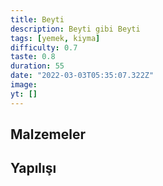 ```yaml
---
title: Beyti
description: Beyti gibi Beyti
tags: [yemek, kiyma]
difficulty: 0.7
taste: 0.8
duration: 55
date: "2022-03-03T05:35:07.322Z"
image:
yt: []
---
```


## Malzemeler

## Yapılışı
